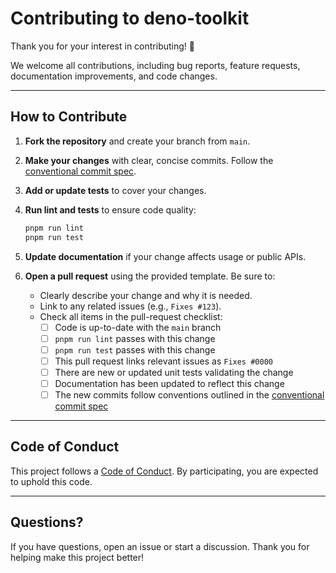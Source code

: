 # Contributing to deno-toolkit

Thank you for your interest in contributing! 🎉

We welcome all contributions, including bug reports, feature requests, documentation improvements, and code changes.

---

## How to Contribute

1. **Fork the repository** and create your branch from `main`.
2. **Make your changes** with clear, concise commits. Follow the [conventional commit spec](https://www.conventionalcommits.org/en/v1.0.0/).
3. **Add or update tests** to cover your changes.
4. **Run lint and tests** to ensure code quality:

   ```bash
   pnpm run lint
   pnpm run test
   ```

5. **Update documentation** if your change affects usage or public APIs.
6. **Open a pull request** using the provided template. Be sure to:
   - Clearly describe your change and why it is needed.
   - Link to any related issues (e.g., `Fixes #123`).
   - Check all items in the pull-request checklist:
     - [ ] Code is up-to-date with the `main` branch
     - [ ] `pnpm run lint` passes with this change
     - [ ] `pnpm run test` passes with this change
     - [ ] This pull request links relevant issues as `Fixes #0000`
     - [ ] There are new or updated unit tests validating the change
     - [ ] Documentation has been updated to reflect this change
     - [ ] The new commits follow conventions outlined in the [conventional commit spec](https://www.conventionalcommits.org/en/v1.0.0/)

---

## Code of Conduct

This project follows a [Code of Conduct](./CODE_OF_CONDUCT.md). By participating, you are expected to uphold this code.

---

## Questions?

If you have questions, open an issue or start a discussion. Thank you for helping make this project better!
